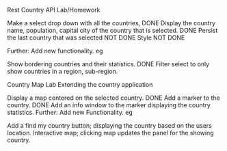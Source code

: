Rest Country API Lab/Homework

Make a select drop down with all the countries, DONE
Display the country name, population, capital city of the country that is selected. DONE
Persist the last country that was selected NOT DONE
Style NOT DONE


Further: Add new functionality. eg

Show bordering countries and their statistics. DONE
Filter select to only show countries in a region, sub-region.



Country Map Lab
Extending the country application

Display a map centered on the selected country. DONE
Add a marker to the country. DONE
Add an info window to the marker displaying the country statistics.
Further: Add new Functionality. eg

Add a find my country button; displaying the country based on the users location.
Interactive map; clicking map updates the panel for the showing country.